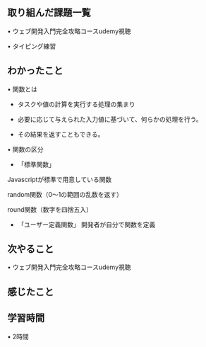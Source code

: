 ## 取り組んだ課題一覧
• ウェブ開発入門完全攻略コースudemy視聴

• タイピング練習

## わかったこと
• 関数とは

* タスクや値の計算を実行する処理の集まり

* 必要に応じて与えられた入力値に基づいて、何らかの処理を行う。

* その結果を返すこともできる。

•  関数の区分

* 「標準関数」

 Javascriptが標準で用意している関数

 random関数（0〜1の範囲の乱数を返す）

 round関数（数字を四捨五入）

* 「ユーザー定義関数」
開発者が自分で関数を定義
## 次やること
• ウェブ開発入門完全攻略コースudemy視聴


## 感じたこと

## 学習時間
• 2時間